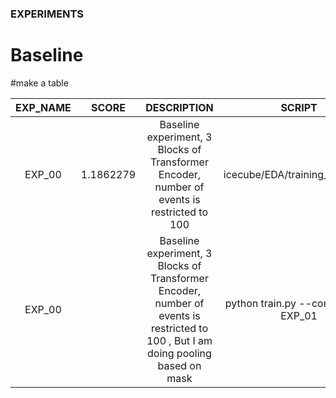 ### EXPERIMENTS

# Baseline 
#make a table

| EXP_NAME |   SCORE   |                                                            DESCRIPTION                                                             |                SCRIPT                |
| :------: | :-------: | :--------------------------------------------------------------------------------------------------------------------------------: | :----------------------------------: |
|  EXP_00  | 1.1862279 |                    Baseline experiment, 3 Blocks of Transformer Encoder, number of events is restricted to 100                     |    icecube/EDA/training_eda.ipynb    |
|  EXP_00  |           | Baseline experiment, 3 Blocks of Transformer Encoder, number of events is restricted to 100 , But I am doing pooling based on mask | python train.py --config_name EXP_01 |

